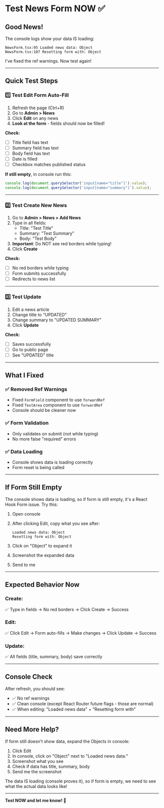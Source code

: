 # Test News Form NOW ✅

## Good News!

The console logs show your data IS loading:
```
NewsForm.tsx:95 Loaded news data: Object
NewsForm.tsx:107 Resetting form with: Object
```

I've fixed the ref warnings. Now test again!

---

## Quick Test Steps

### 1️⃣ **Test Edit Form Auto-Fill**

1. Refresh the page (Ctrl+R)
2. Go to **Admin > News**
3. Click **Edit** on any news
4. **Look at the form** - fields should now be filled!

**Check:**
- [ ] Title field has text
- [ ] Summary field has text  
- [ ] Body field has text
- [ ] Date is filled
- [ ] Checkbox matches published status

**If still empty**, in console run this:
```javascript
console.log(document.querySelector('input[name="title"]').value);
console.log(document.querySelector('input[name="summary"]').value);
```

---

### 2️⃣ **Test Create New News**

1. Go to **Admin > News > Add News**
2. Type in all fields:
   - Title: "Test Title"
   - Summary: "Test Summary"  
   - Body: "Test Body"
3. **Important**: Do NOT see red borders while typing!
4. Click **Create**

**Check:**
- [ ] No red borders while typing
- [ ] Form submits successfully
- [ ] Redirects to news list

---

### 3️⃣ **Test Update**

1. Edit a news article
2. Change title to "UPDATED"
3. Change summary to "UPDATED SUMMARY"
4. Click **Update**

**Check:**
- [ ] Saves successfully
- [ ] Go to public page
- [ ] See "UPDATED" title

---

## What I Fixed

### ✅ Removed Ref Warnings
- Fixed `FormField` component to use `forwardRef`
- Fixed `TextArea` component to use `forwardRef`
- Console should be cleaner now

### ✅ Form Validation
- Only validates on submit (not while typing)
- No more false "required" errors

### ✅ Data Loading
- Console shows data is loading correctly
- Form reset is being called

---

## If Form Still Empty

The console shows data is loading, so if form is still empty, it's a React Hook Form issue. Try this:

1. Open console
2. After clicking Edit, copy what you see after:
   ```
   Loaded news data: Object
   Resetting form with: Object
   ```

3. Click on "Object" to expand it
4. Screenshot the expanded data
5. Send to me

---

## Expected Behavior Now

### Create:
✅ Type in fields → No red borders → Click Create → Success

### Edit:
✅ Click Edit → Form auto-fills → Make changes → Click Update → Success

### Update:
✅ All fields (title, summary, body) save correctly

---

## Console Check

After refresh, you should see:
- ✅ No ref warnings
- ✅ Clean console (except React Router future flags - those are normal)
- ✅ When editing: "Loaded news data" + "Resetting form with"

---

## Need More Help?

If form still doesn't show data, expand the Objects in console:

1. Click Edit
2. In console, click on "Object" next to "Loaded news data:"
3. Screenshot what you see
4. Check if data has title, summary, body
5. Send me the screenshot

The data IS loading (console proves it), so if form is empty, we need to see what the actual data looks like!

---

**Test NOW and let me know! 🚀**


